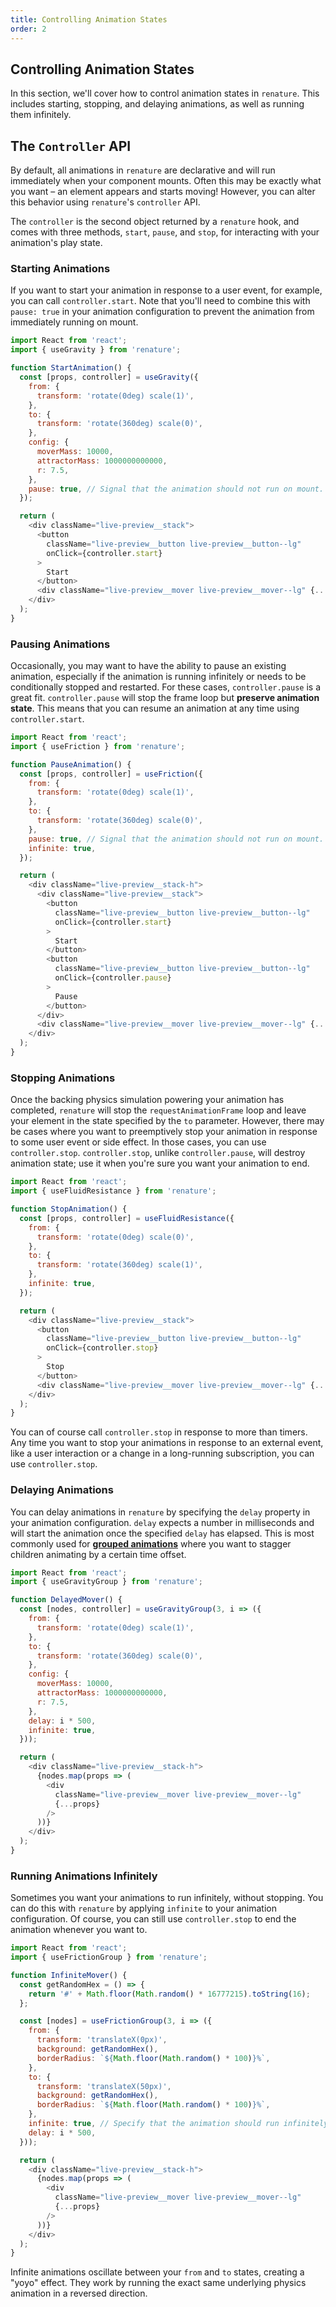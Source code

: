 ```yaml
---
title: Controlling Animation States
order: 2
---
```


## Controlling Animation States

In this section, we'll cover how to control animation states in `renature`. This includes starting, stopping, and delaying animations, as well as running them infinitely.

## The `Controller` API

By default, all animations in `renature` are declarative and will run immediately when your component mounts. Often this may be exactly what you want – an element appears and starts moving! However, you can alter this behavior using `renature`'s `controller` API.

The `controller` is the second object returned by a `renature` hook, and comes with three methods, `start`, `pause`, and `stop`, for interacting with your animation's play state.

### Starting Animations

If you want to start your animation in response to a user event, for example, you can call `controller.start`. Note that you'll need to combine this with `pause: true` in your animation configuration to prevent the animation from immediately running on mount.

```js live=true
import React from 'react';
import { useGravity } from 'renature';

function StartAnimation() {
  const [props, controller] = useGravity({
    from: {
      transform: 'rotate(0deg) scale(1)',
    },
    to: {
      transform: 'rotate(360deg) scale(0)',
    },
    config: {
      moverMass: 10000,
      attractorMass: 1000000000000,
      r: 7.5,
    },
    pause: true, // Signal that the animation should not run on mount.
  });

  return (
    <div className="live-preview__stack">
      <button
        className="live-preview__button live-preview__button--lg"
        onClick={controller.start}
      >
        Start
      </button>
      <div className="live-preview__mover live-preview__mover--lg" {...props} />
    </div>
  );
}
```

### Pausing Animations

Occasionally, you may want to have the ability to pause an existing animation, especially if the animation is running infinitely or needs to be conditionally stopped and restarted. For these cases, `controller.pause` is a great fit. `controller.pause` will stop the frame loop but **preserve animation state**. This means that you can resume an animation at any time using `controller.start`.

```js live=true
import React from 'react';
import { useFriction } from 'renature';

function PauseAnimation() {
  const [props, controller] = useFriction({
    from: {
      transform: 'rotate(0deg) scale(1)',
    },
    to: {
      transform: 'rotate(360deg) scale(0)',
    },
    pause: true, // Signal that the animation should not run on mount.
    infinite: true,
  });

  return (
    <div className="live-preview__stack-h">
      <div className="live-preview__stack">
        <button
          className="live-preview__button live-preview__button--lg"
          onClick={controller.start}
        >
          Start
        </button>
        <button
          className="live-preview__button live-preview__button--lg"
          onClick={controller.pause}
        >
          Pause
        </button>
      </div>
      <div className="live-preview__mover live-preview__mover--lg" {...props} />
    </div>
  );
}
```

### Stopping Animations

Once the backing physics simulation powering your animation has completed, `renature` will stop the `requestAnimationFrame` loop and leave your element in the state specified by the `to` parameter. However, there may be cases where you want to preemptively stop your animation in response to some user event or side effect. In those cases, you can use `controller.stop`. `controller.stop`, unlike `controller.pause`, will destroy animation state; use it when you're sure you want your animation to end.

```js live=true
import React from 'react';
import { useFluidResistance } from 'renature';

function StopAnimation() {
  const [props, controller] = useFluidResistance({
    from: {
      transform: 'rotate(0deg) scale(0)',
    },
    to: {
      transform: 'rotate(360deg) scale(1)',
    },
    infinite: true,
  });

  return (
    <div className="live-preview__stack">
      <button
        className="live-preview__button live-preview__button--lg"
        onClick={controller.stop}
      >
        Stop
      </button>
      <div className="live-preview__mover live-preview__mover--lg" {...props} />
    </div>
  );
}
```

You can of course call `controller.stop` in response to more than timers. Any time you want to stop your animations in response to an external event, like a user interaction or a change in a long-running subscription, you can use `controller.stop`.

### Delaying Animations

You can delay animations in `renature` by specifying the `delay` property in your animation configuration. `delay` expects a number in milliseconds and will start the animation once the specified `delay` has elapsed. This is most commonly used for [**grouped animations**](../api.md#grouped-animations) where you want to stagger children animating by a certain time offset.

```js live=true
import React from 'react';
import { useGravityGroup } from 'renature';

function DelayedMover() {
  const [nodes, controller] = useGravityGroup(3, i => ({
    from: {
      transform: 'rotate(0deg) scale(1)',
    },
    to: {
      transform: 'rotate(360deg) scale(0)',
    },
    config: {
      moverMass: 10000,
      attractorMass: 1000000000000,
      r: 7.5,
    },
    delay: i * 500,
    infinite: true,
  }));

  return (
    <div className="live-preview__stack-h">
      {nodes.map(props => (
        <div
          className="live-preview__mover live-preview__mover--lg"
          {...props}
        />
      ))}
    </div>
  );
}
```

### Running Animations Infinitely

Sometimes you want your animations to run infinitely, without stopping. You can do this with `renature` by applying `infinite` to your animation configuration. Of course, you can still use `controller.stop` to end the animation whenever you want to.

```js live=true
import React from 'react';
import { useFrictionGroup } from 'renature';

function InfiniteMover() {
  const getRandomHex = () => {
    return '#' + Math.floor(Math.random() * 16777215).toString(16);
  };

  const [nodes] = useFrictionGroup(3, i => ({
    from: {
      transform: 'translateX(0px)',
      background: getRandomHex(),
      borderRadius: `${Math.floor(Math.random() * 100)}%`,
    },
    to: {
      transform: 'translateX(50px)',
      background: getRandomHex(),
      borderRadius: `${Math.floor(Math.random() * 100)}%`,
    },
    infinite: true, // Specify that the animation should run infinitely.
    delay: i * 500,
  }));

  return (
    <div className="live-preview__stack-h">
      {nodes.map(props => (
        <div
          className="live-preview__mover live-preview__mover--lg"
          {...props}
        />
      ))}
    </div>
  );
}
```

Infinite animations oscillate between your `from` and `to` states, creating a "yoyo" effect. They work by running the exact same underlying physics animation in a reversed direction.

